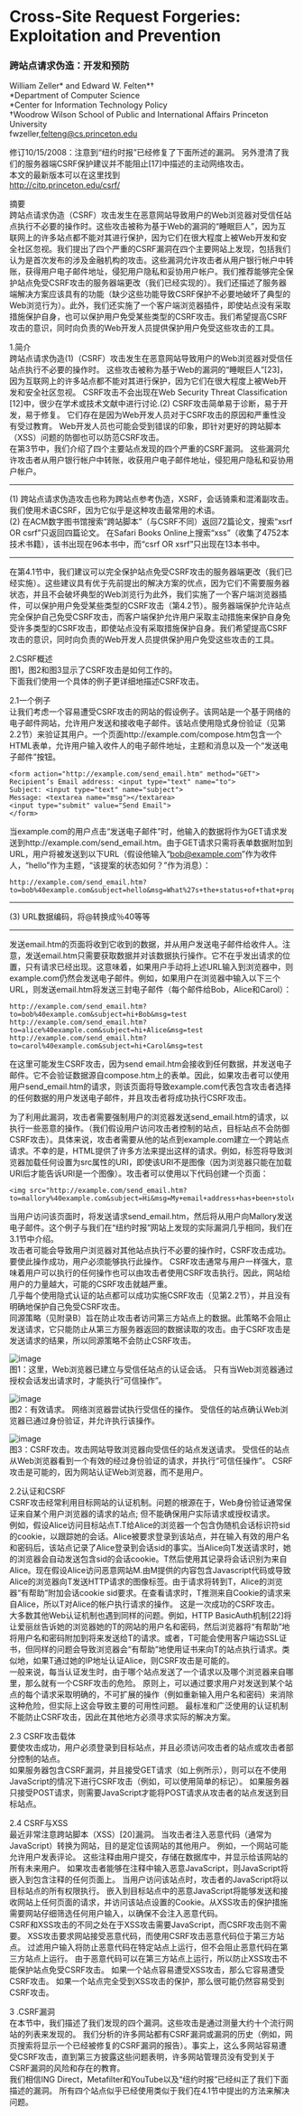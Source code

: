 # Cross-Site Request Forgeries: Exploitation and Prevention
### 跨站点请求伪造：开发和预防
William Zeller* and Edward W. Felten*†  
*Department of Computer Science  
*Center for Information Technology Policy  
†Woodrow Wilson School of Public and International Affairs
Princeton University  
fwzeller,felteng@cs.princeton.edu

修订10/15/2008：注意到“纽约时报”已经修复了下面所述的漏洞。 另外澄清了我们的服务器端CSRF保护建议并不能阻止[17]中描述的主动网络攻击。  
本文的最新版本可以在这里找到  
http://citp.princeton.edu/csrf/

摘要  
跨站点请求伪造（CSRF）攻击发生在恶意网站导致用户的Web浏览器对受信任站点执行不必要的操作时。这些攻击被称为基于Web的漏洞的“睡眠巨人”，因为互联网上的许多站点都不能对其进行保护，因为它们在很大程度上被Web开发和安全社区忽视。我们提出了四个严重的CSRF漏洞在四个主要网站上发现，包括我们认为是首次发布的涉及金融机构的攻击。这些漏洞允许攻击者从用户银行帐户中转账，获得用户电子邮件地址，侵犯用户隐私和妥协用户帐户。我们推荐能够完全保护站点免受CSRF攻击的服务器端更改（我们已经实现的）。我们还描述了服务器端解决方案应该具有的功能（缺少这些功能导致CSRF保护不必要地破坏了典型的Web浏览行为）。此外，我们还实施了一个客户端浏览器插件，即使站点没有采取措施保护自身，也可以保护用户免受某些类型的CSRF攻击。我们希望提高CSRF攻击的意识，同时向负责的Web开发人员提供保护用户免受这些攻击的工具。

1.简介  
跨站点请求伪造(1)（CSRF）攻击发生在恶意网站导致用户的Web浏览器对受信任站点执行不必要的操作时。 这些攻击被称为基于Web的漏洞的“睡眠巨人”[23]，因为互联网上的许多站点都不能对其进行保护，因为它们在很大程度上被Web开发和安全社区忽视。 CSRF攻击不会出现在Web Security Threat Classification [12]中，很少在学术或技术文献中进行讨论.(2) CSRF攻击简单易于诊断，易于开发，易于修复。 它们存在是因为Web开发人员对于CSRF攻击的原因和严重性没有受过教育。 Web开发人员也可能会受到错误的印象，即针对更好的跨站脚本（XSS）问题的防御也可以防范CSRF攻击。  
在第3节中，我们介绍了四个主要站点发现的四个严重的CSRF漏洞。 这些漏洞允许攻击者从用户银行帐户中转账，收获用户电子邮件地址，侵犯用户隐私和妥协用户帐户。


---
(1) 跨站点请求伪造攻击也称为跨站点参考伪造，XSRF，会话骑乘和混淆副攻击。我们使用术语CSRF，因为它似乎是这种攻击最常用的术语。  
(2) 在ACM数字图书馆搜索“跨站脚本”（与CSRF不同）返回72篇论文，搜索“xsrf OR csrf”只返回四篇论文。 在Safari Books Online上搜索“xss”（收集了4752本技术书籍），该书出现在96本书中，而“csrf OR xsrf”只出现在13本书中。

---



在第4.1节中，我们建议可以完全保护站点免受CSRF攻击的服务器端更改（我们已经实施）。这些建议具有优于先前提出的解决方案的优点，因为它们不需要服务器状态，并且不会破坏典型的Web浏览行为此外，我们实施了一个客户端浏览器插件，可以保护用户免受某些类型的CSRF攻击（第4.2节）。服务器端保护允许站点完全保护自己免受CSRF攻击，而客户端保护允许用户采取主动措施来保护自身免受许多类型的CSRF攻击，即使站点没有采取措施保护自身。我们希望提高CSRF攻击的意识，同时向负责的Web开发人员提供保护用户免受这些攻击的工具。

2.CSRF概述  
图1，图2和图3显示了CSRF攻击是如何工作的。  
下面我们使用一个具体的例子更详细地描述CSRF攻击。  

2.1一个例子  
让我们考虑一个容易遭受CSRF攻击的网站的假设例子。该网站是一个基于网络的电子邮件网站，允许用户发送和接收电子邮件。该站点使用隐式身份验证（见第2.2节）来验证其用户。一个页面http://example.com/compose.htm包含一个HTML表单，允许用户输入收件人的电子邮件地址，主题和消息以及一个“发送电子邮件”按钮。

```
<form action="http://example.com/send_email.htm" method="GET">  
Recipient’s Email address: <input type="text" name="to">  
Subject: <input type="text" name="subject">  
Message: <textarea name="msg"></textarea>
<input type="submit" value="Send Email">
</form>
```

当example.com的用户点击“发送电子邮件”时，他输入的数据将作为GET请求发送到http://example.com/send_email.htm。由于GET请求只需将表单数据附加到URL，用户将被发送到以下URL（假设他输入“bob@example.com”作为收件人，“hello”作为主题，“该提案的状态如何？”作为消息）：
```
http://example.com/send_email.htm?to=bob%40example.com&subject=hello&msg=What%27s+the+status+of+that+proposal%3F(3)
```

---
(3) URL数据编码，将@转换成％40等等

---


发送email.htm的页面将收到它收到的数据，并从用户发送电子邮件给收件人。注意，发送email.htm只需要获取数据并对该数据执行操作。它不在乎发出请求的位置，只有请求已经出现。这意味着，如果用户手动将上述URL输入到浏览器中，则example.com仍然会发送电子邮件。例如，如果用户在浏览器中输入以下三个URL，则发送email.htm将发送三封电子邮件（每个邮件给Bob，Alice和Carol）：
```
http://example.com/send_email.htm?to=bob%40example.com&subject=hi+Bob&msg=test
http://example.com/send_email.htm?to=alice%40example.com&subject=hi+Alice&msg=test
http://example.com/send_email.htm?to=carol%40example.com&subject=hi+Carol&msg=test
```

在这里可能发生CSRF攻击，因为send email.htm会接收到任何数据，并发送电子邮件。它不会验证数据源自compose.htm上的表单。因此，如果攻击者可以使用用户send_email.htm的请求，则该页面将导致example.com代表包含攻击者选择的任何数据的用户发送电子邮件，并且攻击者将成功执行CSRF攻击。



为了利用此漏洞，攻击者需要强制用户的浏览器发送send_email.htm的请求，以执行一些恶意的操作。（我们假设用户访问攻击者控制的站点，目标站点不会防御CSRF攻击）。具体来说，攻击者需要从他的站点到example.com建立一个跨站点请求。不幸的是，HTML提供了许多方法来提出这样的请求。例如，<img>标签将导致浏览器加载任何设置为src属性的URI，即使该URI不是图像（因为浏览器只能在加载URI后才能告诉URI是一个图像）。攻击者可以使用以下代码创建一个页面：
```
<img src="http://example.com/send_email.htm?
to=mallory%40example.com&subject=Hi&msg=My+email+address+has+been+stolen">
```

当用户访问该页面时，将发送请求send_email.htm，然后将从用户向Mallory发送电子邮件。这个例子与我们在“纽约时报”网站上发现的实际漏洞几乎相同，我们在3.1节中介绍。  
攻击者可能会导致用户浏览器对其他站点执行不必要的操作时，CSRF攻击成功。要使此操作成功，用户必须能够执行此操作。 CSRF攻击通常与用户一样强大，意味着用户可以执行的任何操作也可以由攻击者使用CSRF攻击执行。因此，网站给用户的力量越大，可能的CSRF攻击就越严重。  
几乎每个使用隐式认证的站点都可以成功实施CSRF攻击（见第2.2节），并且没有明确地保护自己免受CSRF攻击。  
同源策略（见附录B）旨在防止攻击者访问第三方站点上的数据。此策略不会阻止发送请求，它只能防止从第三方服务器返回的数据读取的攻击。由于CSRF攻击是发送请求的结果，所以同源策略不会防止CSRF攻击。


![image](https://github.com/guangguang831/ns/blob/master/2017-2/%E5%A4%A7%E4%BD%9C%E4%B8%9A/1_cn.png)  
图1：这里，Web浏览器已建立与受信任站点的认证会话。 只有当Web浏览器通过授权会话发出请求时，才能执行“可信操作”。

![image](https://github.com/guangguang831/ns/blob/master/2017-2/%E5%A4%A7%E4%BD%9C%E4%B8%9A/2_cn.png)  
图2：有效请求。 网络浏览器尝试执行受信任的操作。 受信任的站点确认Web浏览器已通过身份验证，并允许执行该操作。

![image](https://github.com/guangguang831/ns/blob/master/2017-2/%E5%A4%A7%E4%BD%9C%E4%B8%9A/3_cn.png)  
图3：CSRF攻击。攻击网站导致浏览器向受信任的站点发送请求。 受信任的站点从Web浏览器看到一个有效的经过身份验证的请求，并执行“可信任操作”。 CSRF攻击是可能的，因为网站认证Web浏览器，而不是用户。

2.2认证和CSRF  
CSRF攻击经常利用目标网站的认证机制。问题的根源在于，Web身份验证通常保证来自某个用户浏览器的请求的站点; 但不能确保用户实际请求或授权请求。  
例如，假设Alice访问目标站点T.T给Alice的浏览器一个包含伪随机会话标识符sid的cookie，以跟踪她的会话。Alice被要求登录到该站点，并在输入有效的用户名和密码后，该站点记录了Alice登录到会话sid的事实。当Alice向T发送请求时，她的浏览器会自动发送包含sid的会话cookie。T然后使用其记录将会话识别为来自Alice。现在假设Alice访问恶意网站M.由M提供的内容包含Javascript代码或导致Alice的浏览器向T发送HTTP请求的图像标签。由于请求将转到T，Alice的浏览器“有帮助”附加会话cookie sid要求。在查看请求时，T推测来自Cookie的请求来自Alice，所以T对Alice的帐户执行请求的操作。 这是一次成功的CSRF攻击。  
大多数其他Web认证机制也遇到同样的问题。例如，HTTP BasicAuth机制[22]将让爱丽丝告诉她的浏览器她的T的网站的用户名和密码，然后浏览器将“有帮助”地将用户名和密码附加到将来发送给T的请求。或者，T可能会使用客户端边SSL证书，但同样的问题会导致浏览器会“有帮助”地使用证书来向T的站点执行请求。类似地，如果T通过她的IP地址认证Alice，则CSRF攻击是可能的。  
一般来说，每当认证发生时，由于哪个站点发送了一个请求以及哪个浏览器来自哪里，那么就有一个CSRF攻击的危险。 原则上，可以通过要求用户对发送到某个站点的每个请求采取明确的，不可扩展的操作（例如重新输入用户名和密码）来消除这种危险，但实际上这会导致主要的可用性问题。 最标准和广泛使用的认证机制不能防止CSRF攻击，因此在其他地方必须寻求实际的解决方案。

2.3 CSRF攻击载体  
要使攻击成功，用户必须登录到目标站点，并且必须访问攻击者的站点或攻击者部分控制的站点。  
如果服务器包含CSRF漏洞，并且接受GET请求（如上例所示），则可以在不使用JavaScript的情况下进行CSRF攻击（例如，可以使用简单的<img>标记）。 如果服务器只接受POST请求，则需要JavaScript才能将POST请求从攻击者的站点发送到目标站点。

2.4 CSRF与XSS  
最近非常注意跨站脚本（XSS）[20]漏洞。 当攻击者注入恶意代码（通常为JavaScript）转换为网站，目的是定位该网站的其他用户。 例如，一个网站可能允许用户发表评论。 这些注释由用户提交，存储在数据库中，并显示给该网站的所有未来用户。 如果攻击者能够在注释中输入恶意JavaScript，则JavaScript将嵌入到包含注释的任何页面上。 当用户访问该站点时，攻击者的JavaScript将以目标站点的所有权限执行。 嵌入到目标站点中的恶意JavaScript将能够发送和接收网站上任何页面的请求，并访问该站点设置的Cookie。从XSS攻击的保护措施需要网站仔细筛选任何用户输入，以确保不会注入恶意代码。  
CSRF和XSS攻击的不同之处在于XSS攻击需要JavaScript，而CSRF攻击则不需要。 XSS攻击要求网站接受恶意代码，而使用CSRF攻击恶意代码位于第三方站点。 过滤用户输入将防止恶意代码在特定站点上运行，但不会阻止恶意代码在第三方站点上运行。 由于恶意代码可以在第三方站点上运行，所以防止XSS攻击不能保护站点免受CSRF攻击。 如果一个站点容易遭受XSS攻击，那么它容易遭受CSRF攻击。 如果一个站点完全受到XSS攻击的保护，那么很可能仍然容易受到CSRF攻击。

3 .CSRF漏洞  
在本节中，我们描述了我们发现的四个漏洞。这些攻击是通过测量大约十个流行网站的列表来发现的。 我们分析的许多网站都有CSRF漏洞或漏洞的历史（例如，网页搜索将显示一个已经被修复的CSRF漏洞的报告）。事实上，这么多网站容易遭受CSRF攻击，直到第三方披露这些问题表明，许多网站管理员没有受到关于CSRF漏洞的风险和存在的教育。  
我们相信ING Direct，Metafilter和YouTube以及“纽约时报”已经纠正了我们下面描述的漏洞。 所有四个站点似乎已经使用类似于我们在4.1节中提出的方法来解决问题。
